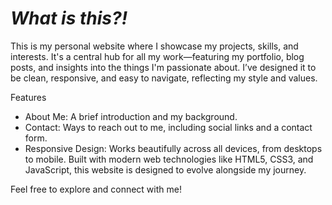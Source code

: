 # _What is this?!_

This is my personal website where I showcase my projects, skills, and interests. It's a central hub for all my work—featuring my portfolio, blog posts, and insights into the things I'm passionate about. I’ve designed it to be clean, responsive, and easy to navigate, reflecting my style and values.

Features
- About Me: A brief introduction and my background.
- Contact: Ways to reach out to me, including social links and a contact form.
- Responsive Design: Works beautifully across all devices, from desktops to mobile.
Built with modern web technologies like HTML5, CSS3, and JavaScript, this website is designed to evolve alongside my journey.

Feel free to explore and connect with me!
